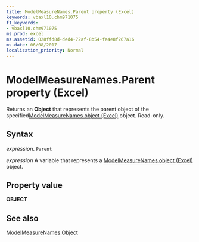 ```yaml
---
title: ModelMeasureNames.Parent property (Excel)
keywords: vbaxl10.chm971075
f1_keywords:
- vbaxl10.chm971075
ms.prod: excel
ms.assetid: 028ffd8d-ded4-72af-8b54-fa4e8f267a16
ms.date: 06/08/2017
localization_priority: Normal
---
```



# ModelMeasureNames.Parent property (Excel)

Returns an  **Object** that represents the parent object of the specified[ModelMeasureNames object (Excel)](Excel.modelmeasurenames.md) object. Read-only.


## Syntax

_expression_. `Parent`

_expression_ A variable that represents a [ModelMeasureNames object (Excel)](Excel.modelmeasurenames.md) object.


## Property value

 **OBJECT**


## See also



[ModelMeasureNames Object](Excel.modelmeasurenames.md)

